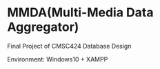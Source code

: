 # MMDA(Multi-Media Data Aggregator)
Final Project of CMSC424 Database Design

Environment: Windows10 + XAMPP
